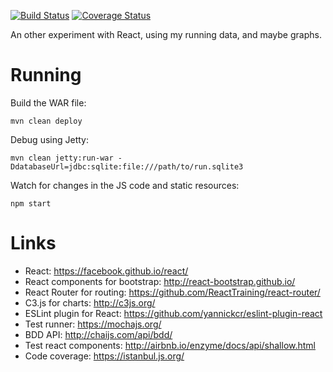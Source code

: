 [![Build Status](https://travis-ci.org/freongrr/run-dashboard.svg)](https://travis-ci.org/freongrr/run-dashboard) [![Coverage Status](https://coveralls.io/repos/github/freongrr/run-dashboard/badge.svg)](https://coveralls.io/github/freongrr/run-dashboard)

An other experiment with React, using my running data, and maybe graphs.

Running
=======

Build the WAR file:

    mvn clean deploy

Debug using Jetty:

    mvn clean jetty:run-war -DdatabaseUrl=jdbc:sqlite:file:///path/to/run.sqlite3

Watch for changes in the JS code and static resources:

    npm start

Links
=====

* React: https://facebook.github.io/react/
* React components for bootstrap: http://react-bootstrap.github.io/
* React Router for routing: https://github.com/ReactTraining/react-router/
* C3.js for charts: http://c3js.org/
* ESLint plugin for React: https://github.com/yannickcr/eslint-plugin-react
* Test runner: https://mochajs.org/
* BDD API: http://chaijs.com/api/bdd/
* Test react components: http://airbnb.io/enzyme/docs/api/shallow.html
* Code coverage: https://istanbul.js.org/
